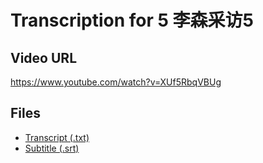 # Transcription for 5 李森采访5
## Video URL
https://www.youtube.com/watch?v=XUf5RbqVBUg
 
## Files
- [Transcript (.txt)](./transcript.txt)
- [Subtitle (.srt)](./transcript.srt)
